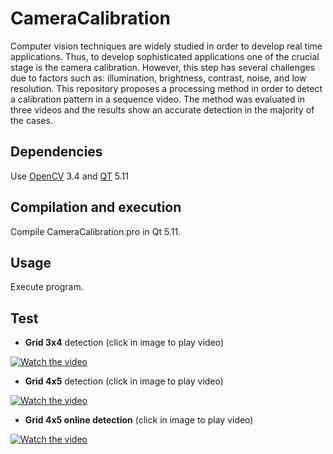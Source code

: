 # CameraCalibration

Computer vision techniques are widely studied in order to develop real time applications. Thus, to develop sophisticated applications one of the crucial stage is the camera calibration. However, this step has several challenges due to factors such as: illumination, brightness, contrast, noise, and low resolution. This repository proposes a processing method in order to detect a calibration pattern in a sequence video. The method was evaluated in three videos and the results show an accurate detection in the majority of the cases.

## Dependencies

Use [OpenCV](https://opencv.org/) 3.4 and [QT](https://www.qt.io/) 5.11

## Compilation and execution

Compile CameraCalibration.pro in Qt 5.11.

## Usage

Execute program.


## Test

* **Grid 3x4** detection (click in image to play video)

[![Watch the video](https://i.imgur.com/ztK9luV.png)](https://youtu.be/w7SZ-9yJCts)


* **Grid 4x5** detection (click in image to play video)

[![Watch the video](https://i.imgur.com/BxgIfVo.png)](https://youtu.be/A9ZRA_AWvHI)


* **Grid 4x5 online detection** (click in image to play video)

[![Watch the video](https://i.imgur.com/s0n7vvA.png)](https://youtu.be/3CqVtkllsrk)

